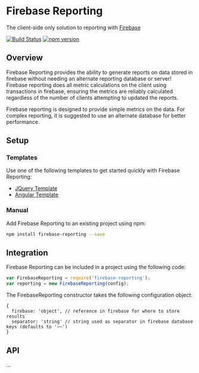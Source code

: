 # Firebase Reporting
The client-side only solution to reporting with [Firebase](https://firebase.google.com)

[![Build Status](https://travis-ci.org/soumak77/firebase-reporting.svg)](https://travis-ci.org/soumak77/firebase-reporting)
[![npm version](https://badge.fury.io/js/firebase-reporting.svg)](https://badge.fury.io/js/firebase-reporting)

## Overview
Firebase Reporting provides the ability to generate reports on data stored in firebase without needing an alternate reporting database or server!  Firebase reporting does all metric calculations on the client using transactions in firebase, ensuring the metrics are reliably calculated regardless of the number of clients attempting to updated the reports.

Firebase reporting is designed to provide simple metrics on the data.  For complex reporting, it is suggested to use an alternate database for better performance.

## Setup
### Templates
Use one of the following templates to get started quickly with Firebase Reporting:
- [JQuery Template](https://github.com/soumak77/firebase-reporting-jquery)
- [Angular Template](https://github.com/soumak77/firebase-reporting-angular)

### Manual
Add Firebase Reporting to an existing project using npm:

```bash
npm install firebase-reporting --save
```

## Integration
Firebase Reporting can be included in a project using the following code:
```javascript
var FirebaseReporting = require('firebase-reporting');
var reporting = new FirebaseReporting(config);
```

The FirebaseReporting constructor takes the following configuration object:
```
{
  firebase: 'object', // reference in firebase for where to store results
  separator: 'string' // string used as separator in firebase database keys (defaults to '~~')
}
```

## API
...
